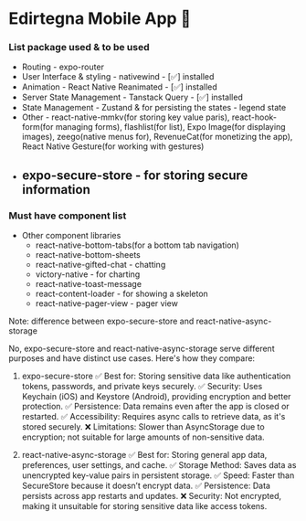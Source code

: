 # Edirtegna Mobile App 👋

### List package used & to be used

- Routing - expo-router
- User Interface & styling - nativewind - [✅] installed
- Animation - React Native Reanimated - [✅] installed
- Server State Management - Tanstack Query - [✅] installed
- State Management - Zustand & for persisting the states - legend state
- Other - react-native-mmkv(for storing key value paris), react-hook-form(for managing forms), flashlist(for list), Expo Image(for displaying images), zeego(native menus for), RevenueCat(for monetizing the app), React Native Gesture(for working with gestures)
- ## expo-secure-store - for storing secure information

### Must have component list

- Other component libraries
  - react-native-bottom-tabs(for a bottom tab navigation)
  - react-native-bottom-sheets
  - react-native-gifted-chat - chatting
  - victory-native - for charting
  - react-native-toast-message
  - react-content-loader - for showing a skeleton
  - react-native-pager-view - pager view

Note: difference between expo-secure-store and react-native-async-storage

No, expo-secure-store and react-native-async-storage serve different purposes and have distinct use cases. Here's how they compare:

1. expo-secure-store
   ✅ Best for: Storing sensitive data like authentication tokens, passwords, and private keys securely.
   ✅ Security: Uses Keychain (iOS) and Keystore (Android), providing encryption and better protection.
   ✅ Persistence: Data remains even after the app is closed or restarted.
   ✅ Accessibility: Requires async calls to retrieve data, as it's stored securely.
   ❌ Limitations: Slower than AsyncStorage due to encryption; not suitable for large amounts of non-sensitive data.

2. react-native-async-storage
   ✅ Best for: Storing general app data, preferences, user settings, and cache.
   ✅ Storage Method: Saves data as unencrypted key-value pairs in persistent storage.
   ✅ Speed: Faster than SecureStore because it doesn’t encrypt data.
   ✅ Persistence: Data persists across app restarts and updates.
   ❌ Security: Not encrypted, making it unsuitable for storing sensitive data like access tokens.
